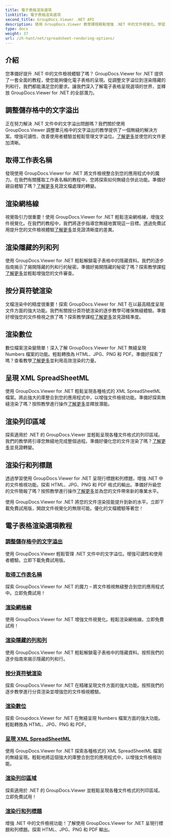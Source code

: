 ```yaml
---
title: 電子表格渲染選項
linktitle: 電子表格渲染選項
second_title: GroupDocs.Viewer .NET API
description: 使用 GroupDocs.Viewer 教學課程輕鬆增強 .NET 中的文件視覺化。學習調整文字溢出、渲染網格線等。
type: docs
weight: 37
url: /zh-hant/net/spreadsheet-rendering-options/
---
```

## 介紹

您準備好提升 .NET 中的文件檢視體驗了嗎？ GroupDocs.Viewer for .NET 提供了一套全面的教程，使您能夠優化電子表格的呈現。從調整文字溢位到渲染隱藏的列和行，我們都能滿足您的要求。讓我們深入了解電子表格呈現選項的世界，並釋放 GroupDocs.Viewer for .NET 的全部潛力。

## 調整儲存格中的文字溢出

正在努力解決 .NET 文件中的文字溢出問題嗎？我們關於使用 GroupDocs.Viewer 調整單元格中的文字溢出的教學提供了一個無縫的解決方案。增強可讀性、改善使用者體驗並輕鬆管理文字溢位。[了解更多](./adjust-text-overflow-cells/)並使您的文件更加清晰。

## 取得工作表名稱

發現使用 GroupDocs.Viewer for .NET 將文件檢視整合到您的應用程式中的魔力。在我們有關獲取工作表名稱的教程中，您將探索如何無縫合併此功能。準備好親自體驗了嗎？[了解更多](./get-worksheets-names/)見證文檔處理的轉變。

## 渲染網格線

視覺吸引力很重要！使用 GroupDocs.Viewer for .NET 輕鬆渲染網格線，增強文件視覺化。在我們的教程中，我們將逐步指導您無縫地實現這一目標。透過免費試用提升您的文件檢視體驗[了解更多](./render-grid-lines/)並見證清晰度的差異。

## 渲染隱藏的列和列

使用 GroupDocs.Viewer for .NET 輕鬆解鎖電子表格中的隱藏資料。我們的逐步指南揭示了揭開隱藏的列和行的秘密。準備好揭開隱藏的秘密了嗎？探索教學課程[了解更多](./render-hidden-columns-rows/)並輕鬆增強您的文件審查。

## 按分頁符號渲染

文檔渲染中的精度很重要！探索 GroupDocs.Viewer for .NET 在以最高精度呈現文件方面的強大功能。我們有關按分頁符號渲染的逐步教學可確保無縫體驗。準備好增強您的文件檢視之旅了嗎？探索教學課程[了解更多](./rendering-by-page-breaks/)並見證精準度。

## 渲染數位

數位檔案渲染變簡單！深入了解 GroupDocs.Viewer for .NET 無縫呈現 Numbers 檔案的功能。輕鬆轉換為 HTML、JPG、PNG 和 PDF。準備好探索了嗎？查看教學[了解更多](./rendering-numbers/)並利用高效渲染的力量。

## 呈現 XML SpreadSheetML

使用 GroupDocs.Viewer for .NET 輕鬆呈現各種格式的 XML SpreadSheetML 檔案。將此強大的庫整合到您的應用程式中，以增強文件檢視功能。準備好探索無縫渲染了嗎？按照教學進行操作[了解更多](./rendering-xml-spreadsheetml/)並釋放潛能。

## 渲染列印區域

探索適用於 .NET 的 GroupDocs.Viewer 並輕鬆呈現各種文件格式的列印區域。我們的教學將引導您無縫地完成整個過程。準備好優化您的文件渲染了嗎？[了解更多](./render-print-areas/)並見證轉變。

## 渲染行和列標題

透過學習使用 GroupDocs.Viewer for .NET 呈現行標題和列標題，增強 .NET 中的文件檢視功能。探索 HTML、JPG、PNG 和 PDF 格式的輸出。準備好升級您的文件簡報了嗎？按照教學進行操作[了解更多](./render-row-column-headings/)並為您的文件帶來新的專業水平。

使用 GroupDocs.Viewer for .NET 將您的文件渲染技能提升到新的水平。立即下載免費試用版，開啟文件視覺化的無限可能。優化的文檔體驗等著您！
## 電子表格渲染選項教程
### [調整儲存格中的文字溢出](./adjust-text-overflow-cells/)
使用 GroupDocs.Viewer 輕鬆管理 .NET 文件中的文字溢位。增強可讀性和使用者體驗。立即下載免費試用版。
### [取得工作表名稱](./get-worksheets-names/)
探索 GroupDocs.Viewer for .NET 的魔力 – 將文件檢視無縫整合到您的應用程式中。立即免費試用！
### [渲染網格線](./render-grid-lines/)
使用 GroupDocs.Viewer for .NET 增強文件視覺化。輕鬆渲染網格線。立即免費試用！
### [渲染隱藏的列和列](./render-hidden-columns-rows/)
使用 GroupDocs.Viewer for .NET 輕鬆解鎖電子表格中的隱藏資料。按照我們的逐步指南來揭示隱藏的列和行。
### [按分頁符號渲染](./rendering-by-page-breaks/)
探索 GroupDocs.Viewer for .NET 在精確呈現文件方面的強大功能。按照我們的逐步教學進行分頁渲染並增強您的文件檢視體驗。
### [渲染數位](./rendering-numbers/)
探索 Groupdocs.Viewer for .NET 在無縫呈現 Numbers 檔案方面的強大功能。輕鬆轉換為 HTML、JPG、PNG 和 PDF。
### [呈現 XML SpreadSheetML](./rendering-xml-spreadsheetml/)
使用 GroupDocs.Viewer for .NET 探索各種格式的 XML SpreadSheetML 檔案的無縫呈現。輕鬆地將這個強大的庫整合到您的應用程式中，以增強文件檢視功能。
### [渲染列印區域](./render-print-areas/)
探索適用於 .NET 的 GroupDocs.Viewer 並輕鬆呈現各種文件格式的列印區域。立即免費試用！
### [渲染行和列標題](./render-row-column-headings/)
增強 .NET 中的文件檢視功能！了解使用 GroupDocs.Viewer for .NET 呈現行標題和列標題。探索 HTML、JPG、PNG 和 PDF 輸出。